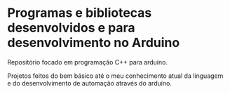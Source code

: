 # Programas e bibliotecas desenvolvidos e para desenvolvimento no Arduino
 
 Repositório focado em programação C++ para arduíno.
 
 Projetos feitos do bem básico até o meu conhecimento atual da linguagem e do desenvolvimento de automação através do arduíno.
